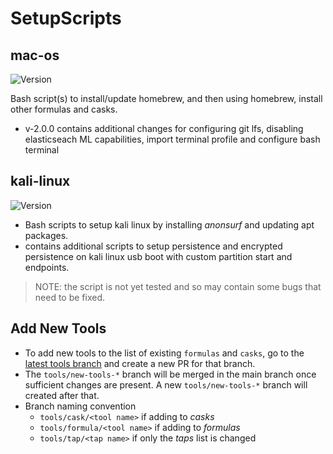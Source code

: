 # SetupScripts

## mac-os

![Version](https://img.shields.io/badge/Version-2.0.0-green.svg)

Bash script(s) to install/update homebrew, and then using homebrew, install other formulas and casks.
- v-2.0.0 contains additional changes for configuring git lfs, disabling elasticseach ML capabilities, import terminal profile and configure bash terminal

## kali-linux

![Version](https://img.shields.io/badge/version-1.0.0-green.svg)

- Bash scripts to setup kali linux by installing *anonsurf* and updating apt packages.
- contains additional scripts to setup persistence and encrypted persistence on kali linux usb boot with custom partition start and endpoints.

> NOTE: the script is not yet tested and so may contain some bugs that need to be fixed.

## Add New Tools

- To add new tools to the list of existing `formulas` and `casks`, go to the [latest tools branch](https://github.com/vihar-s1/setupScripts/tree/tools/new-tools-02) and create a new PR for that branch.
- The `tools/new-tools-*` branch will be merged in the main branch once sufficient changes are present. A new `tools/new-tools-*` branch will created after that.
- Branch naming convention
  - `tools/cask/<tool name>` if adding to *casks*
  - `tools/formula/<tool name>` if adding to *formulas*
  - `tools/tap/<tap name>` if only the *taps* list is changed
